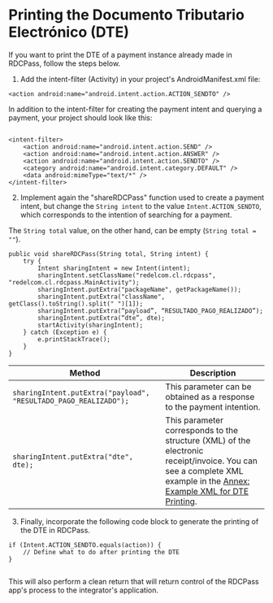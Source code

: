 # Printing the Documento Tributario Electrónico (DTE)

If you want to print the DTE of a payment instance already made in RDCPass, follow the steps below.

1. Add the intent-filter (Activity) in your project's AndroidManifest.xml file: 

 `<action android:name="android.intent.action.ACTION_SENDTO" />`

 In addition to the intent-filter for creating the payment intent and querying a payment, your project should look like this:

```android

<intent-filter> 
	<action android:name="android.intent.action.SEND" /> 
	<action android:name="android.intent.action.ANSWER" /> 
	<action android:name="android.intent.action.SENDTO" />
	<category android:name="android.intent.category.DEFAULT" /> 
	<data android:mimeType="text/*" /> 
</intent-filter>

```

2. Implement again the "shareRDCPass" function used to create a payment intent, but change the `String intent` to the value `Intent.ACTION_SENDTO`, which corresponds to the intention of searching for a payment. 

The `String total` value, on the other hand, can be empty (`String total = ""`).

```android
public void shareRDCPass(String total, String intent) { 
	try { 
		Intent sharingIntent = new Intent(intent); 
		sharingIntent.setClassName("redelcom.cl.rdcpass", "redelcom.cl.rdcpass.MainActivity"); 
		sharingIntent.putExtra("packageName", getPackageName()); 
		sharingIntent.putExtra("className", getClass().toString().split(" ")[1]);  
		sharingIntent.putExtra(“payload”, “RESULTADO_PAGO_REALIZADO”); 
		sharingIntent.putExtra(“dte”, dte); 
		startActivity(sharingIntent); 
	} catch (Exception e) { 
		e.printStackTrace(); 
	} 
} 

```

| Method  | Description |
|---|---|
| `sharingIntent.putExtra("payload", "RESULTADO_PAGO_REALIZADO");` | This parameter can be obtained as a response to the payment intention. |
| `sharingIntent.putExtra("dte", dte);` | This parameter corresponds to the structure (XML) of the electronic receipt/invoice. You can see a complete XML example in the [Annex: Example XML for DTE Printing](/developers/en/docs/redelcom/additional-content/print-example). |

3. Finally, incorporate the following code block to generate the printing of the DTE in RDCPass. 

```android
if (Intent.ACTION_SENDTO.equals(action)) { 
	// Define what to do after printing the DTE 
}
 
```


This will also perform a clean return that will return control of the RDCPass app's process to the integrator's application.

